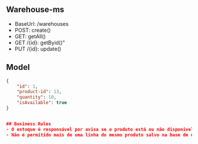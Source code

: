 ## Warehouse-ms

- BaseUrl: /warehouses
- POST: create()
- GET: getAll()
- GET /{id}: getByid()"
- PUT /{id}: update()


## Model
```json
{
	"id": 1,
	"product-id": 13,
	"quantity": 10,
	"isAvailable": true
}


## Business Rules
- O estoque é responsável por avisa se o produto está ou não disponivel. Ou seja caso a quantidade do produto for igual a 0 deve avisar o outro serviço;
- Não é permitido mais de uma linha do mesmo produto salvo na base de dados;

